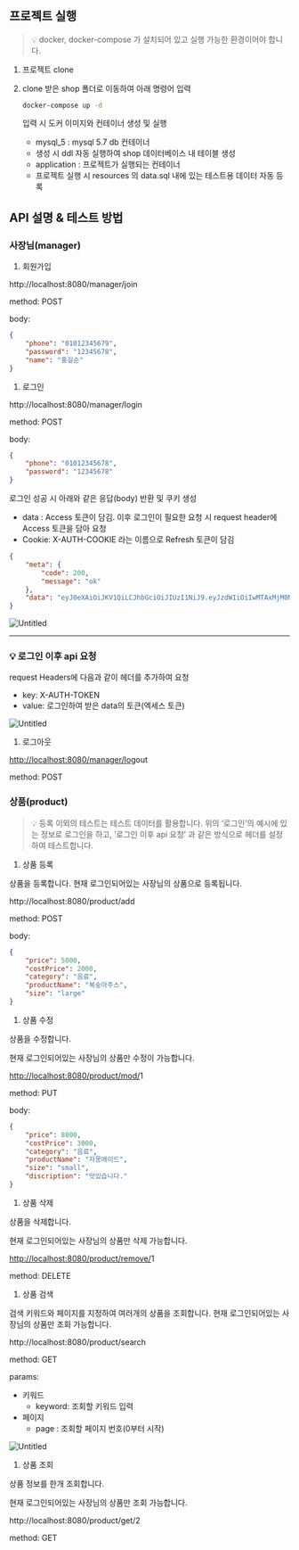 # 

## 프로젝트 실행

> 💡 docker, docker-compose 가 설치되어 있고 실행 가능한 환경이어야 합니다.
> 

1. 프로젝트 clone
2. clone 받은 shop 폴더로 이동하여 아래 명령어 입력
    
    ```bash
    docker-compose up -d
    ```
    
    입력 시 도커 이미지와 컨테이너 생성 및 실행
    
    - mysql_5 : mysql 5.7 db 컨테이너
    - 생성 시 ddl 자동 실행하여 shop 데이터베이스 내 테이블 생성
    - application : 프로젝트가 실행되는 컨테이너
    - 프로젝트 실행 시 resources 의 data.sql 내에 있는 테스트용 데이터 자동 등록

## API 설명 & 테스트 방법

### 사장님(manager)

1. 회원가입

http://localhost:8080/manager/join

method: POST

body: 

```json
{
    "phone": "01012345679",
    "password": "12345678",
    "name": "홍길순"
}
```

1. 로그인

http://localhost:8080/manager/login

method: POST

body: 

```json
{
    "phone": "01012345678",
    "password": "12345678"
}
```

로그인 성공 시 아래와 같은 응답(body) 반환 및 쿠키 생성

- data : Access 토큰이 담김. 이후 로그인이 필요한 요청 시 request header에 Access 토큰을 담아 요청
- Cookie: X-AUTH-COOKIE 라는 이름으로 Refresh 토큰이 담김

```json
{
    "meta": {
        "code": 200,
        "message": "ok"
    },
    "data": "eyJ0eXAiOiJKV1QiLCJhbGciOiJIUzI1NiJ9.eyJzdWIiOiIwMTAxMjM0NTY3OCIsImlhdCI6MTcwNzcyMDIyMiwiZXhwIjoxNzA3NzIzODIyfQ.ISmLjzJ6gQqWO1Ovr7N5nfNJsT4MY2cMX4leO03Jk54"
}
```

![Untitled](https://prod-files-secure.s3.us-west-2.amazonaws.com/aaff3b9b-481e-47d0-86c4-6b6f457b065d/d4d7518c-b978-49d4-bb4d-4676cde2a813/Untitled.png)

---

### 💡 로그인 이후 api 요청

request Headers에 다음과 같이 헤더를 추가하여 요청

- key: X-AUTH-TOKEN
- value: 로그인하여 받은 data의 토큰(엑세스 토큰)

![Untitled](https://prod-files-secure.s3.us-west-2.amazonaws.com/aaff3b9b-481e-47d0-86c4-6b6f457b065d/54265ed7-22a2-4af3-8ac8-ec8f4314c394/Untitled.png)

1. 로그아웃

[http://localhost:8080/manager/lo](http://localhost:8080/manager/login)gout

method: POST

### 상품(product)

> 💡 등록 이외의 테스트는 테스트 데이터를 활용합니다.
위의 ‘로그인’의 예시에 있는 정보로 로그인을 하고,
’로그인 이후 api 요청’ 과 같은 방식으로 헤더를 설정하여 테스트합니다.
> 

1. 상품 등록

상품을 등록합니다.
현재 로그인되어있는 사장님의 상품으로 등록됩니다.

http://localhost:8080/product/add

method: POST

body:

```json
{
    "price": 5000,
    "costPrice": 2000,
    "category": "음료",
    "productName": "복숭아주스",
    "size": "large"
}
```

1. 상품 수정

상품을 수정합니다.

현재 로그인되어있는 사장님의 상품만 수정이 가능합니다.

[http://localhost:8080/product/mod/](http://localhost:8080/product/mod/2)1

method: PUT

body:

```json
{
    "price": 8000,
    "costPrice": 3000,
    "category": "음료",
    "productName": "자몽에이드",
    "size": "small",
    "discription": "맛있습니다."
}
```

1. 상품 삭제

상품을 삭제합니다.

현재 로그인되어있는 사장님의 상품만 삭제 가능합니다.

[http://localhost:8080/product/remove/](http://localhost:8080/product/remove/2)1

method: DELETE

1. 상품 검색

검색 키워드와 페이지를 지정하여 여러개의 상품을 조회합니다.
현재 로그인되어있는 사장님의 상품만 조회 가능합니다.

http://localhost:8080/product/search

method: GET

params:

- 키워드
    - keyword: 조회할 키워드 입력
- 페이지
    - page : 조회할 페이지 번호(0부터 시작)

![Untitled](https://prod-files-secure.s3.us-west-2.amazonaws.com/aaff3b9b-481e-47d0-86c4-6b6f457b065d/a370896d-6699-460e-a4bb-d5afe6ce39da/Untitled.png)

1. 상품 조회

상품 정보를 한개 조회합니다.

현재 로그인되어있는 사장님의 상품만 조회 가능합니다.

http://localhost:8080/product/get/2

method: GET
